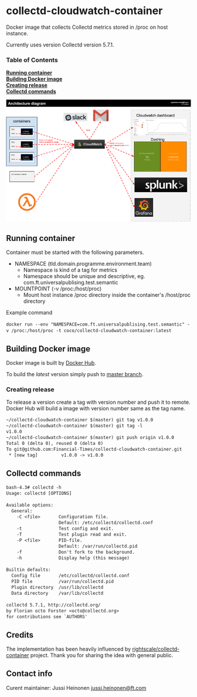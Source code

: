 # collectd-cloudwatch-container

Docker image that collects Collectd metrics stored in /proc on host instance.

Currently uses version Collectd version 5.7.1.

### Table of Contents
**[Running container](#running-container)**  
**[Building Docker image](#building-docker-image)**  
**[Creating release](#creating-release)**  
**[Collectd commands](#collectd-commands)**  

![Architecture diagram](https://github.com/Financial-Times/collectd-cloudwatch-container/raw/master/monitoring-with-collectd-cloudwatch.png)

## Running container

Container must be started with the following parameters.

 * NAMESPACE (tld.domain.programme.environment.team)
   * Namespace is kind of a tag for metrics
   * Namespace should be unique and descriptive, eg. com.ft.universalpublising.test.semantic
 * MOUNTPOINT (-v /proc:/host/proc)
   * Mount host instance /proc directory inside the container's /host/proc directory

Example command

`docker run --env "NAMESPACE=com.ft.universalpublising.test.semantic" -v /proc:/host/proc -t coco/collectd-cloudwatch-container:latest`


## Building Docker image

Docker image is built by [Docker Hub](https://hub.docker.com/r/coco/collectd-cloudwatch-container/).

To build the _latest_ version simply push to [master branch](https://github.com/Financial-Times/collectd-cloudwatch-container/tree/master).

### Creating release

To release a version create a tag with version number and push it to remote. Docker Hub will build a image with version number same as the tag name.

```
~/collectd-cloudwatch-container $(master) git tag v1.0.0
~/collectd-cloudwatch-container $(master) git tag -l
v1.0.0
~/collectd-cloudwatch-container $(master) git push origin v1.0.0
Total 0 (delta 0), reused 0 (delta 0)
To git@github.com:Financial-Times/collectd-cloudwatch-container.git
 * [new tag]         v1.0.0 -> v1.0.0

```



## Collectd commands

```
bash-4.3# collectd -h
Usage: collectd [OPTIONS]

Available options:
  General:
    -C <file>       Configuration file.
                    Default: /etc/collectd/collectd.conf
    -t              Test config and exit.
    -T              Test plugin read and exit.
    -P <file>       PID-file.
                    Default: /var/run/collectd.pid
    -f              Don't fork to the background.
    -h              Display help (this message)

Builtin defaults:
  Config file       /etc/collectd/collectd.conf
  PID file          /var/run/collectd.pid
  Plugin directory  /usr/lib/collectd
  Data directory    /var/lib/collectd

collectd 5.7.1, http://collectd.org/
by Florian octo Forster <octo@collectd.org>
for contributions see `AUTHORS'
```


## Credits

The implementation has been heavily influenced by [rightscale/collectd-container](https://github.com/rightscale/collectd-container) project. Thank you for sharing the idea with general public.

## Contact info

Curent maintainer: Jussi Heinonen <jussi.heinonen@ft.com>
